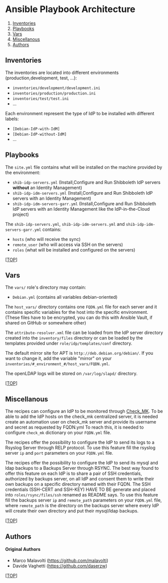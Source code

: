 # Ansible Playbook Architecture

1. [Inventories](#inventories)
2. [Playbooks](#playbooks)
3. [Vars](#vars)
4. [Miscellanous](#miscellanous)
5. [Authors](#authors)

## Inventories

The inventories are located into different environments (production,development, test, ...):
   - `inventories/development/development.ini`
   - `inventories/production/production.ini`
   - `inventories/test/test.ini`
   - ...

Each environment represent the type of IdP to be installed with different labels:
   - `[Debian-IdP-with-IdM]`
   - `[Debian-IdP-without-IdM]`
   - ...

## Playbooks

The `site.yml` file contains what will be installed on the machine provided by the environment:
   - `shib-idp-servers.yml` (Install,Configure and Run Shibboleth IdP servers **without** an Identity Management)
   - `shib-idp-idm-servers.yml` (Install,Configure and Run Shibboleth IdP servers with an Identity Management)
   - `shib-idp-idm-servers-garr.yml` (Install,Configure and Run Shibboleth IdP servers with an Identity Management like the IdP-in-the-Cloud project)

The `shib-idp-servers.yml`, `shib-idp-idm-servers.yml` and `shib-idp-idm-servers-garr.yml` contains:
   - `hosts`        (who will receive the sync)
   - `remote_user`  (who will access via SSH on the servers)
   - `roles`        (what will be installed and configured on the servers)

[[TOP](#ansible-playbook-architecture)]

## Vars

The `vars/` role's directory may contain:
   - `Debian.yml`   (contains all variables debian-oriented)

The `host_vars/` directory contains one `FQDN.yml` file for each server and it contains specific variables for the host into the specific environment.
(These files have to be encrypted, you can do this with Ansible Vault, if shared on GitHub or somewhere other)

The `attribute-resolver.xml` file can be loaded from the IdP server directory created into the `inventory/files` directory or can be loaded by the templates provided under `role/idp/templates/conf` directory.

The default mirror site for APT is `http://deb.debian.org/debian/`. If you want to change it, add the variable "mirror" on your `inventories/#_environment_#/host_vars/FQDN.yml`.


The openLDAP logs will be stored on `/var/log/slapd/` directory.

[[TOP](#ansible-playbook-architecture)]

## Miscellanous

The recipes can configure an IdP to be monitored through [Check_MK](https://mathias-kettner.de/check_mk.html).
To be able to add the IdP hosts on the check_mk centralized server, it is needed create an automation user on check_mk server and provide its username and secret as requested by FQDN.yml
To reach this, it is needed to configure `check_mk` dictionary on your `FQDN.yml` file.

The recipes offer the possibility to configure the IdP to send its logs to a Rsyslog Server through RELP protocol.
To use this feature fill the rsyslog server `ip` and `port` parameters on your `FQDN.yml` file.

The recipes offer the possibility to configure the IdP to send its mysql and ldap backups to a Backups Server through RSYNC.
The best way found to offer this feature on each IdP is to share a pair of SSH credentials, authorized by backups server, on all IdP and consent them to write their own backups on a specific directory named with their FQDN.
The SSH credentials (SSH-CERT and SSH-KEY) HAVE TO BE generate and placed into `roles/rsync/files/ssh` renamed as README says.
To use this feature fill the backups server `ip` and `remote_path` parameters on your `FQDN.yml` file, where `remote_path` is the directory on the backups server where every IdP will create their own directory and put their mysql/ldap backups.

[[TOP](#ansible-playbook-architecture)]

## Authors

#### Original Authors

* Marco Malavolti (https://github.com/malavolti)
* Davide Vaghetti (https://github.com/daserzw)

[[TOP](#ansible-playbook-architecture)]
